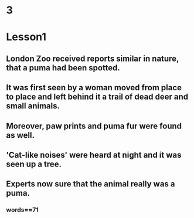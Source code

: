 # 3
# Lesson1
## London Zoo received reports similar in nature, that a puma had been spotted.
## It was first seen by a woman moved from place to place and left behind it a trail of dead deer and small animals.
## Moreover, paw prints and puma fur were found as well.
## 'Cat-like noises' were heard at night and it was seen up a tree.
## Experts now sure that the animal really was a puma.
### words==71
